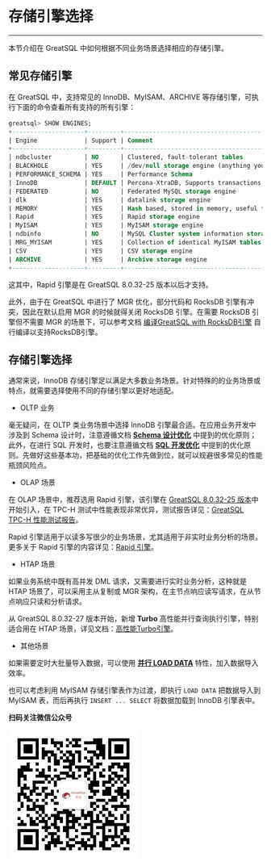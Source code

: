 # 存储引擎选择
---

本节介绍在 GreatSQL 中如何根据不同业务场景选择相应的存储引擎。

## 常见存储引擎

在 GreatSQL 中，支持常见的 InnoDB、MyISAM、ARCHIVE 等存储引擎，可执行下面的命令查看所有支持的所有引擎：

```sql
greatsql> SHOW ENGINES;
+--------------------+---------+----------------------------------------------------------------------------+--------------+------+------------+
| Engine             | Support | Comment                                                                    | Transactions | XA   | Savepoints |
+--------------------+---------+----------------------------------------------------------------------------+--------------+------+------------+
| ndbcluster         | NO      | Clustered, fault-tolerant tables                                           | NULL         | NULL | NULL       |
| BLACKHOLE          | YES     | /dev/null storage engine (anything you write to it disappears)             | NO           | NO   | NO         |
| PERFORMANCE_SCHEMA | YES     | Performance Schema                                                         | NO           | NO   | NO         |
| InnoDB             | DEFAULT | Percona-XtraDB, Supports transactions, row-level locking, and foreign keys | YES          | YES  | YES        |
| FEDERATED          | NO      | Federated MySQL storage engine                                             | NULL         | NULL | NULL       |
| dlk                | YES     | datalink storage engine                                                    | NO           | NO   | NO         |
| MEMORY             | YES     | Hash based, stored in memory, useful for temporary tables                  | NO           | NO   | NO         |
| Rapid              | YES     | Rapid storage engine                                                       | NO           | NO   | NO         |
| MyISAM             | YES     | MyISAM storage engine                                                      | NO           | NO   | NO         |
| ndbinfo            | NO      | MySQL Cluster system information storage engine                            | NULL         | NULL | NULL       |
| MRG_MYISAM         | YES     | Collection of identical MyISAM tables                                      | NO           | NO   | NO         |
| CSV                | YES     | CSV storage engine                                                         | NO           | NO   | NO         |
| ARCHIVE            | YES     | Archive storage engine                                                     | NO           | NO   | NO         |
+--------------------+---------+----------------------------------------------------------------------------+--------------+------+------------+
```

这其中，Rapid 引擎是在 GreatSQL 8.0.32-25 版本以后才支持。

此外，由于在 GreatSQL 中进行了 MGR 优化，部分代码和 RocksDB 引擎有冲突，因此在默认启用 MGR 的时候就得关闭 RocksDB 引擎。在需要 RocksDB 引擎但不需要 MGR 的场景下，可以参考文档 [编译GreatSQL with RocksDB引擎](https://mp.weixin.qq.com/s/aOP9oRhlgFlnz5eEB9clsA) 自行编译以支持RocksDB引擎。

## 存储引擎选择

通常来说，InnoDB 存储引擎足以满足大多数业务场景。针对特殊的的业务场景或特点，就需要选择使用不同的存储引擎以更好地适配。

- OLTP 业务

毫无疑问，在 OLTP 类业务场景中选择 InnoDB 引擎最合适。在应用业务开发中涉及到 Schema 设计时，注意遵循文档 **[Schema 设计优化](./12-7-1-sql-optimize-schema-design.md)** 中提到的优化原则；此外，在进行 SQL 开发时，也要注意遵循文档 **[SQL 开发优化](./12-7-2-sql-optimize-sql-dev.md)** 中提到的优化原则。先做好这些基本功，把基础的优化工作先做到位，就可以规避很多常见的性能瓶颈风险点。

- OLAP 场景

在 OLAP 场景中，推荐选用 Rapid 引擎，该引擎在 [GreatSQL 8.0.32-25 版本](../1-docs-intro/relnotes/changes-greatsql-8-0-32-25-20231228.md#特性增强)中开始引入，在 TPC-H 测试中性能表现非常优异，测试报告详见：[GreatSQL TPC-H 性能测试报告](../10-optimize/3-3-benchmark-greatsql-tpch-report.md)。

Rapid 引擎适用于以读多写很少的业务场景，尤其适用于非实时业务分析的场景。更多关于 Rapid 引擎的内容详见：[Rapid 引擎](../5-enhance/5-1-highperf-rapid-engine.md)。

- HTAP 场景

如果业务系统中既有高并发 DML 请求，又需要进行实时业务分析，这种就是 HTAP 场景了，可以采用主从复制或 MGR 架构，在主节点响应读写请求，在从节点响应只读和分析请求。

从 GreatSQL 8.0.32-27 版本开始，新增 **Turbo** 高性能并行查询执行引擎，特别适合用在 HTAP 场景，详见文档：[高性能Turbo引擎](../5-enhance/5-1-highperf-turbo-engine.md)。

- 其他场景

如果需要定时大批量导入数据，可以使用 **[并行 LOAD DATA](../5-enhance/5-1-highperf-parallel-load.md)** 特性，加入数据导入效率。

也可以考虑利用 MyISAM 存储引擎表作为过渡，即执行 `LOAD DATA` 把数据导入到 MyISAM 表，而后再执行 `INSERT ... SELECT` 将数据加载到 InnoDB 引擎表中。



**扫码关注微信公众号**

![greatsql-wx](../greatsql-wx.jpg)
